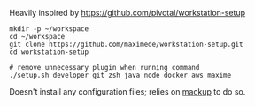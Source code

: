 Heavily inspired by https://github.com/pivotal/workstation-setup 

```
mkdir -p ~/workspace
cd ~/workspace
git clone https://github.com/maximede/workstation-setup.git
cd workstation-setup
```

```
# remove unnecessary plugin when running command
./setup.sh developer git zsh java node docker aws maxime
```

Doesn't install any configuration files; relies on [mackup](https://github.com/lra/mackup) to do so.